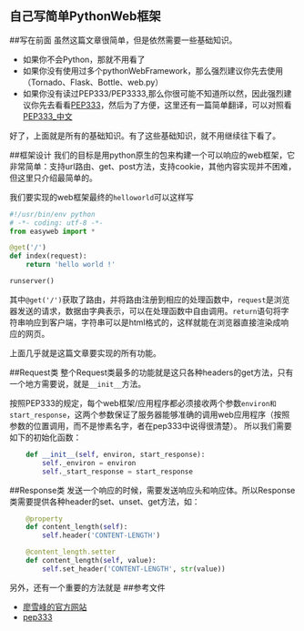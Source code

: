 自己写简单PythonWeb框架
---
##写在前面
虽然这篇文章很简单，但是依然需要一些基础知识。

- 如果你不会Python，那就不用看了
- 如果你没有使用过多个pythonWebFramework，那么强烈建议你先去使用（Tornado、Flask、Bottle、web.py）
- 如果你没有读过PEP333/PEP3333,那么你很可能不知道所以然，因此强烈建议你先去看看[PEP333](https://www.python.org/dev/peps/pep-0333/)，然后为了方便，这里还有一篇简单翻译，可以对照看[PEP333_中文](./zh_cn_PEP333.md)

好了，上面就是所有的基础知识。有了这些基础知识，就不用继续往下看了。

##框架设计
我们的目标是用python原生的包来构建一个可以响应的web框架，它非常简单：支持url路由、get、post方法，支持cookie，其他内容实现并不困难，但这里只介绍最简单的。

我们要实现的web框架最终的`helloworld`可以这样写

```python
#!/usr/bin/env python
# -*- coding: utf-8 -*-
from easyweb import *

@get('/')
def index(request):
    return 'hello world !'

runserver()
```

其中`@get('/')`获取了路由，并将路由注册到相应的处理函数中，`request`是浏览器发送的请求，数据由字典表示，可以在处理函数中自由调用。`return`语句将字符串响应到客户端，字符串可以是html格式的，这样就能在浏览器直接渲染成响应的网页。

上面几乎就是这篇文章要实现的所有功能。

##Request类
整个Request类最多的功能就是这只各种headers的get方法，只有一个地方需要说，就是`__init__`方法。

按照PEP333的规定，每个web框架/应用程序都必须接收两个参数`environ和start_response`，这两个参数保证了服务器能够准确的调用web应用程序（按照参数的位置调用，而不是惨素名字，者在pep333中说得很清楚）。
所以我们需要如下的初始化函数：
```python
    def __init__(self, environ, start_response):
        self._environ = environ
        self._start_response = start_response
```

##Response类
发送一个响应的时候，需要发送响应头和响应体。所以Response类需要提供各种header的set、unset、get方法，如：
```python
    @property
    def content_length(self):
        self.header('CONTENT-LENGTH')

    @content_length.setter
    def content_length(self, value):
        self.set_header('CONTENT-LENGTH', str(value))
```

另外，还有一个重要的方法就是
##参考文件
- [廖雪峰的官方网站](http://www.liaoxuefeng.com/wiki/001374738125095c955c1e6d8bb493182103fac9270762a000/001397616003925a3d157284cd24bc0952d6c4a7c9d8c55000)
- [pep333](./zh_cn_PEP333.md)